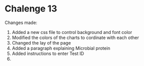 # Chalenge 13 

Changes made:
<ol> 
<li> Added a new css file to control background and font color </li>

<li>Modified the colors of the charts to cordinate with each other </li>
<li>Changed the lay of the page </li>
<li>Added a paragraph explaining Microbial protein </li>
<li>Added instructions to enter Test ID </li>
<li> </li>
</ol>